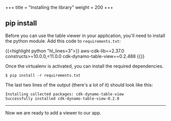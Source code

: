 +++
title = "Installing the library"
weight = 200
+++

## pip install

Before you can use the table viewer in your application, you'll need to install
the python module. Add this code to `requirements.txt`:

{{<highlight python "hl_lines=3">}}
aws-cdk-lib==2.37.0
constructs>=10.0.0,<11.0.0
cdk-dynamo-table-view==0.2.488
{{</highlight>}}

Once the virtualenv is activated, you can install the required dependencies.

```
$ pip install -r requirements.txt
```

The last two lines of the output (there's a lot of it) should look like this:

```
Installing collected packages: cdk-dynamo-table-view
Successfully installed cdk-dynamo-table-view-0.2.0
```

----

Now we are ready to add a viewer to our app.
